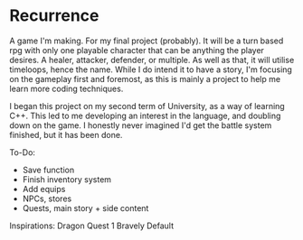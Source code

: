 # Recurrence
A game I'm making. For my final project (probably).
It will be a turn based rpg with only one playable character that can be anything the player desires. A healer, attacker, defender, or multiple.
As well as that, it will utilise timeloops, hence the name. 
While I do intend it to have a story, I'm focusing on the gameplay first and foremost, as this is mainly a project to help me learn more coding techniques.

I began this project on my second term of University, as a way of learning C++. This led to me developing an interest in the language, and doubling down on the game. 
I honestly never imagined I'd get the battle system finished, but it has been done. 

To-Do:
- Save function
- Finish inventory system
- Add equips
- NPCs, stores
- Quests, main story + side content

Inspirations:
Dragon Quest 1
Bravely Default
